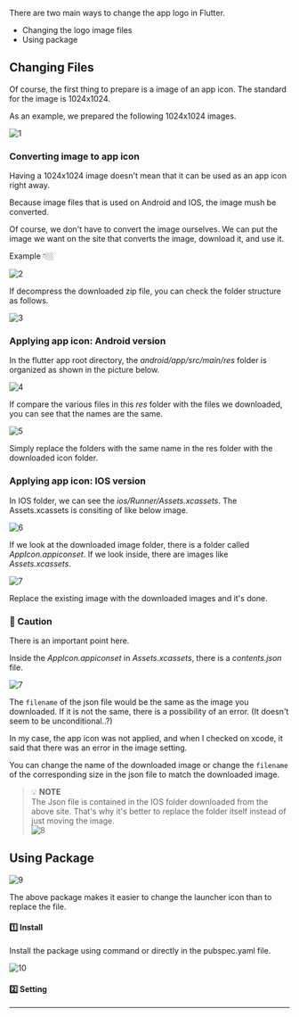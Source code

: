 There are two main ways to change the app logo in Flutter.

- Changing the logo image files
- Using package

## Changing Files
Of course, the first thing to prepare is a image of an app icon. The standard for the image is 1024x1024.

As an example, we prepared the following 1024x1024 images.

![1](https://github.com/jinscodes/Blog_nextJS/assets/87598134/6f0d6466-42eb-4b13-8370-ec420497b5cf)

### Converting image to app icon
Having a 1024x1024 image doesn't mean that it can be used as an app icon right away.

Because image files that is used on Android and IOS, the image mush be converted.

Of course, we don't have to convert the image ourselves. We can put the image we want on the site that converts the image, download it, and use it.

[](https://www.appicon.co/)

Example 👇🏼

![2](https://github.com/jinscodes/Blog_nextJS/assets/87598134/6a6ac9b2-a7c4-4539-810a-ab86128e405c)

If decompress the downloaded zip file, you can check the folder structure as follows.

![3](https://github.com/jinscodes/Blog_nextJS/assets/87598134/9191e77c-c0b8-4ee9-bd79-b7741008affd)

### Applying app icon: Android version
In the flutter app root directory, the *android/app/src/main/res* folder is organized as shown in the picture below.

![4](https://github.com/jinscodes/Blog_nextJS/assets/87598134/9420d754-5c65-47bd-a701-b20972fd9b9c)

If compare the various files in this *res* folder with the files we downloaded, you can see that the names are the same.

![5](https://github.com/jinscodes/Blog_nextJS/assets/87598134/e2e29f3e-e273-4ba7-9c15-d9a38b3ba9f7)

Simply replace the folders with the same name in the res folder with the downloaded icon folder.

### Applying app icon: IOS version
In IOS folder, we can see the *ios/Runner/Assets.xcassets*. The Assets.xcassets is consiting of like below image.

![6](https://github.com/jinscodes/Blog_nextJS/assets/87598134/97b35d24-c892-4c2e-a154-cb20ac34adcf)

If we look at the downloaded image folder, there is a folder called *AppIcon.appiconset*. If we look inside, there are images like *Assets.xcassets*.

![7](https://github.com/jinscodes/Blog_nextJS/assets/87598134/3ef29f86-eeec-4744-87d8-4cc5dfc8d5ed)

Replace the existing image with the downloaded images and it's done.

### 🚨 Caution

There is an important point here.

Inside the *AppIcon.appiconset* in *Assets.xcassets*, there is a *contents.json* file.

![7](https://github.com/jinscodes/Blog_nextJS/assets/87598134/445708bf-4dbb-4834-b516-6840af19c31c)

The `filename` of the json file would be the same as the image you downloaded. If it is not the same, there is a possibility of an error. (It doesn't seem to be unconditional..?)

In my case, the app icon was not applied, and when I checked on xcode, it said that there was an error in the image setting.

You can change the name of the downloaded image or change the `filename` of the corresponding size in the json file to match the downloaded image.

> 💡 **NOTE**   
> The Json file is contained in the IOS folder downloaded from the above site. That's why it's better to replace the folder itself instead of just moving the image.   
> ![8](https://github.com/jinscodes/Blog_nextJS/assets/87598134/16641a4a-8523-4442-8494-e88d05686f79)

## Using Package
![9](https://github.com/jinscodes/Blog_nextJS/assets/87598134/874eafa6-cfb6-42ec-91ad-84da35a1abac)

[](https://pub.dev/packages/flutter_launcher_icons)

The above package makes it easier to change the launcher icon than to replace the file.

#### 1️⃣ Install

Install the package using command or directly in the pubspec.yaml file.

![10](https://github.com/jinscodes/Blog_nextJS/assets/87598134/76caa3aa-c7f1-4862-9ff4-7f9b0cd84676)

#### 2️⃣ Setting

---
[](https://velog.io/@adbr/flutter-1%EB%B6%84%EB%A7%8C%EC%97%90-App-Launcher-Icon-%EC%84%A4%EC%A0%95%ED%95%98%EA%B8%B0)

[](https://blog.dglee.co.kr/40)

[](https://asufi.tistory.com/entry/Flutter-Flutter-%EC%95%B1-%EC%B6%9C%EC%8B%9C-%ED%95%98%EA%B8%B0-release-build-apk)
